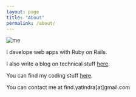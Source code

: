 ```yaml
---
layout: page
title: "About"
permalink: /about/
---
```

![me]({{site.url}}/assets/yatindra.jpg)


I develope web apps with Ruby on Rails.

I also write a blog on technical stuff [here]({{site.url}}/archives).

You can find my coding stuff [here](http://www.github.com/yatindrarao).

You can contact me at find.yatindra[at]gmail.com
